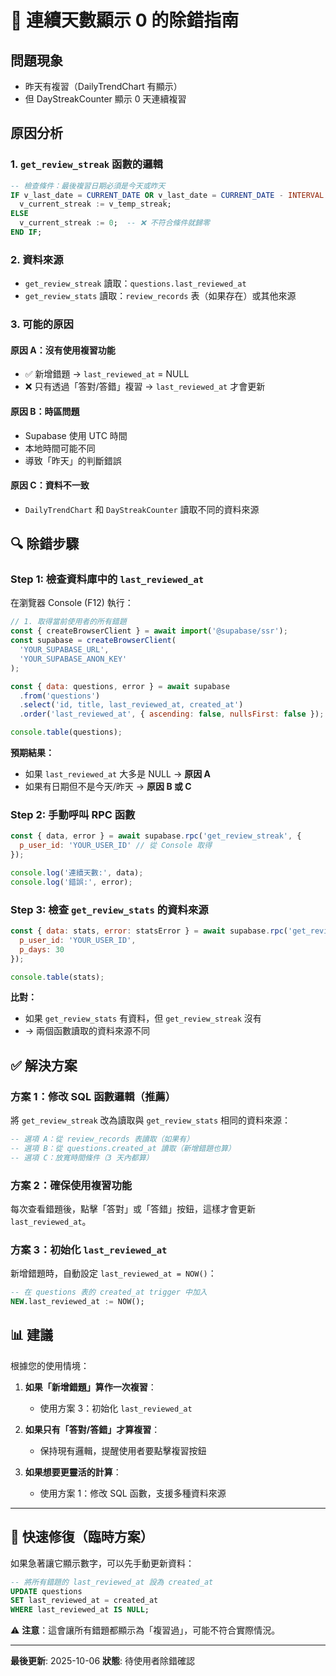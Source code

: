 # 🐛 連續天數顯示 0 的除錯指南

## 問題現象
- 昨天有複習（DailyTrendChart 有顯示）
- 但 DayStreakCounter 顯示 0 天連續複習

## 原因分析

### 1. `get_review_streak` 函數的邏輯
```sql
-- 檢查條件：最後複習日期必須是今天或昨天
IF v_last_date = CURRENT_DATE OR v_last_date = CURRENT_DATE - INTERVAL '1 day' THEN
  v_current_streak := v_temp_streak;
ELSE
  v_current_streak := 0;  -- ❌ 不符合條件就歸零
END IF;
```

### 2. 資料來源
- `get_review_streak` 讀取：`questions.last_reviewed_at`
- `get_review_stats` 讀取：`review_records` 表（如果存在）或其他來源

### 3. 可能的原因

#### 原因 A：沒有使用複習功能
- ✅ 新增錯題 → `last_reviewed_at` = NULL
- ❌ 只有透過「答對/答錯」複習 → `last_reviewed_at` 才會更新

#### 原因 B：時區問題
- Supabase 使用 UTC 時間
- 本地時間可能不同
- 導致「昨天」的判斷錯誤

#### 原因 C：資料不一致
- `DailyTrendChart` 和 `DayStreakCounter` 讀取不同的資料來源

## 🔍 除錯步驟

### Step 1: 檢查資料庫中的 `last_reviewed_at`

在瀏覽器 Console (F12) 執行：

```javascript
// 1. 取得當前使用者的所有錯題
const { createBrowserClient } = await import('@supabase/ssr');
const supabase = createBrowserClient(
  'YOUR_SUPABASE_URL',
  'YOUR_SUPABASE_ANON_KEY'
);

const { data: questions, error } = await supabase
  .from('questions')
  .select('id, title, last_reviewed_at, created_at')
  .order('last_reviewed_at', { ascending: false, nullsFirst: false });

console.table(questions);
```

**預期結果：**
- 如果 `last_reviewed_at` 大多是 NULL → **原因 A**
- 如果有日期但不是今天/昨天 → **原因 B 或 C**

### Step 2: 手動呼叫 RPC 函數

```javascript
const { data, error } = await supabase.rpc('get_review_streak', {
  p_user_id: 'YOUR_USER_ID' // 從 Console 取得
});

console.log('連續天數:', data);
console.log('錯誤:', error);
```

### Step 3: 檢查 `get_review_stats` 的資料來源

```javascript
const { data: stats, error: statsError } = await supabase.rpc('get_review_stats', {
  p_user_id: 'YOUR_USER_ID',
  p_days: 30
});

console.table(stats);
```

**比對：**
- 如果 `get_review_stats` 有資料，但 `get_review_streak` 沒有
- → 兩個函數讀取的資料來源不同

## ✅ 解決方案

### 方案 1：修改 SQL 函數邏輯（推薦）

將 `get_review_streak` 改為讀取與 `get_review_stats` 相同的資料來源：

```sql
-- 選項 A：從 review_records 表讀取（如果有）
-- 選項 B：從 questions.created_at 讀取（新增錯題也算）
-- 選項 C：放寬時間條件（3 天內都算）
```

### 方案 2：確保使用複習功能

每次查看錯題後，點擊「答對」或「答錯」按鈕，這樣才會更新 `last_reviewed_at`。

### 方案 3：初始化 `last_reviewed_at`

新增錯題時，自動設定 `last_reviewed_at = NOW()`：

```sql
-- 在 questions 表的 created_at trigger 中加入
NEW.last_reviewed_at := NOW();
```

## 📊 建議

根據您的使用情境：

1. **如果「新增錯題」算作一次複習**：
   - 使用方案 3：初始化 `last_reviewed_at`

2. **如果只有「答對/答錯」才算複習**：
   - 保持現有邏輯，提醒使用者要點擊複習按鈕

3. **如果想要更靈活的計算**：
   - 使用方案 1：修改 SQL 函數，支援多種資料來源

---

## 🚀 快速修復（臨時方案）

如果急著讓它顯示數字，可以先手動更新資料：

```sql
-- 將所有錯題的 last_reviewed_at 設為 created_at
UPDATE questions
SET last_reviewed_at = created_at
WHERE last_reviewed_at IS NULL;
```

⚠️ **注意**：這會讓所有錯題都顯示為「複習過」，可能不符合實際情況。

---

**最後更新**: 2025-10-06
**狀態**: 待使用者除錯確認
